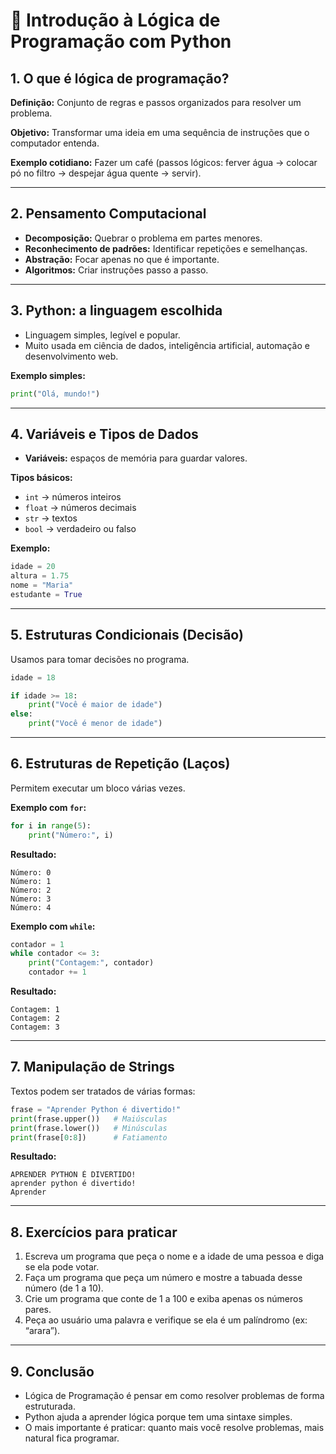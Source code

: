 
# 📘 Introdução à Lógica de Programação com Python

## 1. O que é lógica de programação?
**Definição:** Conjunto de regras e passos organizados para resolver um problema.  

**Objetivo:** Transformar uma ideia em uma sequência de instruções que o computador entenda.  

**Exemplo cotidiano:** Fazer um café (passos lógicos: ferver água → colocar pó no filtro → despejar água quente → servir).  

---

## 2. Pensamento Computacional
- **Decomposição:** Quebrar o problema em partes menores.  
- **Reconhecimento de padrões:** Identificar repetições e semelhanças.  
- **Abstração:** Focar apenas no que é importante.  
- **Algoritmos:** Criar instruções passo a passo.  

---

## 3. Python: a linguagem escolhida
- Linguagem simples, legível e popular.  
- Muito usada em ciência de dados, inteligência artificial, automação e desenvolvimento web.  

**Exemplo simples:**
```python
print("Olá, mundo!")
````

---

## 4. Variáveis e Tipos de Dados

* **Variáveis:** espaços de memória para guardar valores.

**Tipos básicos:**

* `int` → números inteiros
* `float` → números decimais
* `str` → textos
* `bool` → verdadeiro ou falso

**Exemplo:**

```python
idade = 20
altura = 1.75
nome = "Maria"
estudante = True
```

---

## 5. Estruturas Condicionais (Decisão)

Usamos para tomar decisões no programa.

```python
idade = 18

if idade >= 18:
    print("Você é maior de idade")
else:
    print("Você é menor de idade")
```

---

## 6. Estruturas de Repetição (Laços)

Permitem executar um bloco várias vezes.

**Exemplo com `for`:**

```python
for i in range(5):
    print("Número:", i)
```

**Resultado:**

```
Número: 0
Número: 1
Número: 2
Número: 3
Número: 4
```

**Exemplo com `while`:**

```python
contador = 1
while contador <= 3:
    print("Contagem:", contador)
    contador += 1
```

**Resultado:**

```
Contagem: 1
Contagem: 2
Contagem: 3
```

---

## 7. Manipulação de Strings

Textos podem ser tratados de várias formas:

```python
frase = "Aprender Python é divertido!"
print(frase.upper())   # Maiúsculas
print(frase.lower())   # Minúsculas
print(frase[0:8])      # Fatiamento
```

**Resultado:**

```
APRENDER PYTHON É DIVERTIDO!
aprender python é divertido!
Aprender
```

---

## 8. Exercícios para praticar

1. Escreva um programa que peça o nome e a idade de uma pessoa e diga se ela pode votar.
2. Faça um programa que peça um número e mostre a tabuada desse número (de 1 a 10).
3. Crie um programa que conte de 1 a 100 e exiba apenas os números pares.
4. Peça ao usuário uma palavra e verifique se ela é um palíndromo (ex: “arara”).

---

## 9. Conclusão

* Lógica de Programação é pensar em como resolver problemas de forma estruturada.
* Python ajuda a aprender lógica porque tem uma sintaxe simples.
* O mais importante é praticar: quanto mais você resolve problemas, mais natural fica programar.
